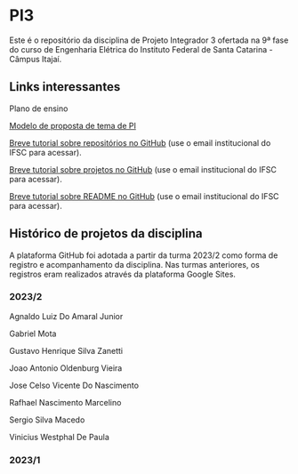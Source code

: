 # PI3
Este é o repositório da disciplina de Projeto Integrador 3 ofertada na 9ª fase do curso de Engenharia Elétrica do Instituto Federal de Santa Catarina - Câmpus Itajaí.

## Links interessantes

Plano de ensino

[Modelo de proposta de tema de PI]()

[Breve tutorial sobre repositórios no GitHub](https://docs.google.com/document/d/1gCkiHKbIdB4hai8FTpDcPa5cpkDDA8oSAIwWfV4WAXk/edit?usp=sharing) (use o email institucional do IFSC para acessar).

[Breve tutorial sobre projetos no GitHub](https://docs.google.com/document/d/1Jt-fHFy_myxtl524nTtpJCzsXl5LATjL7LW-QCEj-lk/edit?usp=sharing) (use o email institucional do IFSC para acessar).

[Breve tutorial sobre README no GitHub](https://docs.google.com/document/d/1jbxmf1khuCBtVv9WBcCR1X_-tdIQqN6EicgkTKMv0Xs/edit?usp=sharing) (use o email institucional do IFSC para acessar).

## Histórico de projetos da disciplina
A plataforma GitHub foi adotada a partir da turma 2023/2 como forma de registro e acompanhamento da disciplina. Nas turmas anteriores, os registros eram realizados através da plataforma Google Sites.

### 2023/2
Agnaldo Luiz Do Amaral Junior

Gabriel Mota

Gustavo Henrique Silva Zanetti

Joao Antonio Oldenburg Vieira

Jose Celso Vicente Do Nascimento

Rafhael Nascimento Marcelino

Sergio Silva Macedo

Vinicius Westphal De Paula

### 2023/1


